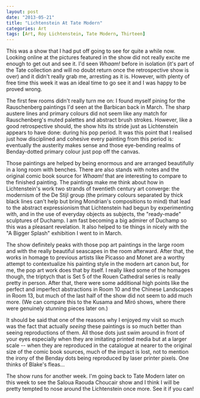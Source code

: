 ```yaml
---
layout: post
date: "2013-05-21"
title: "Lichtenstein At Tate Modern"
categories: Art
tags: [Art, Roy Lichtenstein, Tate Modern, Thirteen]
---
```


This was a show that I had put off going to see for quite a while now. Looking online at the pictures featured in the show did not really excite me enough to get out and see it. I'd seen _Whaam!_ before in isolation (it's part of the Tate collection and will no doubt return once the retrospective show is over) and it didn't really grab me, arresting as it is. However, with plenty of free time this week it was an ideal time to go see it and I was happy to be proved wrong.

The first few rooms didn't really turn me on: I found myself pining for the Rauschenberg paintings I'd seen at the Barbican back in March. The sharp austere lines and primary colours did not seem like any match for Rauschenberg's muted palettes and abstract brush strokes. However, like a good retrospective should, the show hits its stride just as Lichtenstein appears to have done: during his pop period. It was this point that I realised just how disciplined and cohesive every painting from this period is: eventually the austerity makes sense and those eye-bending realms of Benday-dotted primary colour just pop off the canvas.

Those paintings are helped by being enormous and are arranged beautifully in a long room with benches. There are also stands with notes and the original comic book source for _Whaam!_ that are interesting to compare to the finished painting. The paintings make me think about how in Lichtenstein's work two strands of twentieth century art converge: the modernism of the De Stijl group (the primary colours separated by thick black lines can't help but bring Mondrian's compositions to mind) that lead to the abstract expressionism that Lichtenstein had begun by experimenting with, and in the use of everyday objects as subjects, the "ready-made" sculptures of Duchamp. I am fast becoming a big admirer of Duchamp so this was a pleasant revelation. It also helped to tie things in nicely with the "A Bigger Splash" exhibition I went to in March.

The show definitely peaks with those pop art paintings in the large room and with the really beautiful seascapes in the room afterward. After that, the works in homage to previous artists like Picasso and Monet are a worthy attempt to contextualize his painting style in the modern art canon but, for me, the pop art work does that by itself. I really liked some of the homages though, the triptych that is Set 5 of the Rouen Cathedral series is really pretty in person. After that, there were some additional high points like the perfect and imperfect abstractions in Room 10 and the Chinese Landscapes in Room 13, but much of the last half of the show did not seem to add much more. (We can compare this to the Kusama and Miró shows, where there were genuinely stunning pieces later on.)

It should be said that one of the reasons why I enjoyed my visit so much was the fact that actually _seeing_ these paintings is so much better than seeing reproductions of them. All those dots just swim around in front of your eyes especially when they are imitating printed media but at a larger scale -- when they are reproduced in the catalogue at nearer to the original size of the comic book sources, much of the impact is lost, not to mention the irony of the Benday dots being reproduced by laser printer pixels. One thinks of Blake's fleas...

The show runs for another week. I'm going back to Tate Modern later on this week to see the Saloua Raouda Choucair show and I think I will be pretty tempted to nose around the Lichtenstein once more. See it if you can!